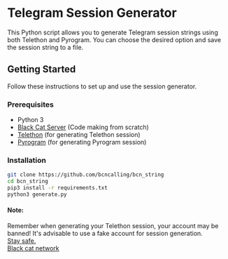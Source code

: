 # Telegram Session Generator

This Python script allows you to generate Telegram session strings using both Telethon and Pyrogram. You can choose the desired option and save the session string to a file.

## Getting Started

Follow these instructions to set up and use the session generator.

### Prerequisites

- Python 3
- [Black Cat Server](t.me/blackcatserver) (Code making from scratch)
- [Telethon](https://github.com/LonamiWebs/Telethon) (for generating Telethon session)
- [Pyrogram](https://pyrogram.org) (for generating Pyrogram session)

### Installation

   ```bash
   git clone https://github.com/bcncalling/bcn_string
   cd bcn_string
   pip3 install -r requirements.txt
   python3 generate.py
   ```

#### Note: 
Remember when generating your Telethon session, your account may be banned! It's advisable to use a fake account for session generation.</br>
<u>Stay safe.</u></br>
[Black cat network](t.me/blackcatserver)</br>

   

